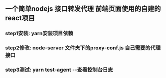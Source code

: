 ## 一个简单nodejs 接口转发代理 前端页面使用的自建的react项目

### step1安装:   yarn安装项目依赖
### step2修改:  node-server 文件夹下的proxy-conf.js 自己需要的代理接口
### step3测试:  yarn test-agent    --查看控制台日志
